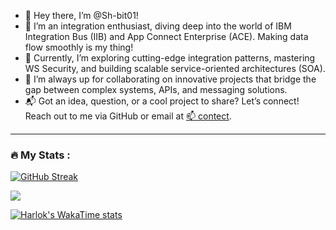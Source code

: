 - 👋 Hey there, I’m @Sh-bit01! 
- 🔧 I’m an integration enthusiast, diving deep into the world of IBM Integration Bus (IIB) and App Connect Enterprise (ACE). Making data flow smoothly is my thing!
- 🚀 Currently, I’m exploring cutting-edge integration patterns, mastering WS Security, and building scalable service-oriented architectures (SOA).
- 🤝 I’m always up for collaborating on innovative projects that bridge the gap between complex systems, APIs, and messaging solutions.
- 📬 Got an idea, question, or a cool project to share? Let’s connect! Reach out to me via GitHub or email at [📫 contect](shreyashgondane099@gmail.com).


<!---
marlin-spike/marlin-spike is a ✨ special ✨ repository because its `README.md` (this file) appears on your GitHub profile.
You can click the Preview link to take a look at your changes.
--->


---

### :fire: My Stats :

 [![GitHub Streak](http://github-readme-streak-stats.herokuapp.com?user=Sh-bit01&theme=dark)](https://git.io/streak-stats) 


![](https://github-readme-stats.vercel.app/api/top-langs/?username=Sh-bit01&theme=dark&hide_border=false&include_all_commits=false&count_private=true&layout=compact)


[![Harlok's WakaTime stats](https://github-readme-stats.vercel.app/api/wakatime?username=Sh-bit&theme=dark)](https://github.com/anuraghazra/github-readme-stats)
